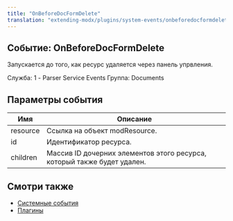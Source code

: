 ```yaml
---
title: "OnBeforeDocFormDelete"
translation: "extending-modx/plugins/system-events/onbeforedocformdelete"
---
```


## Событие: OnBeforeDocFormDelete

Запускается до того, как ресурс удаляется через панель упрвления.

Служба: 1 - Parser Service Events
Группа: Documents

## Параметры события

| Имя      | Описание                                                                |
| -------- | ----------------------------------------------------------------------- |
| resource | Ссылка на объект modResource.                                           |
| id       | Идентификатор ресурса.                                                  |
| children | Массив ID дочерних элементов этого ресурса, который также будет удален. |

## Смотри также

- [Системные события](extending-modx/plugins/system-events "Системные события")
- [Плагины](extending-modx/plugins "Плагины")
